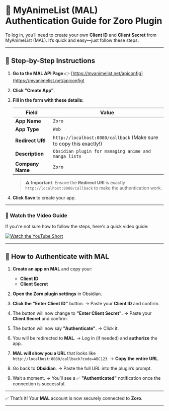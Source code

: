 # 🔐 MyAnimeList (MAL) Authentication Guide for Zoro Plugin

To log in, you’ll need to create your own **Client ID** and **Client Secret** from MyAnimeList (MAL). It’s quick and easy—just follow these steps.

---

## 📌 Step-by-Step Instructions

1. **Go to the MAL API Page**
   👉 [https://myanimelist.net/apiconfig](https://myanimelist.net/apiconfig)

2. **Click "Create App"**.

3. **Fill in the form with these details:**

   | Field            | Value                                                              |
   | ---------------- | ------------------------------------------------------------------ |
   | **App Name**     | `Zoro`                                                             |
   | **App Type**     | `Web`                                                              |
   | **Redirect URI** | `http://localhost:8080/callback` (Make sure to copy this exactly!) |
   | **Description**  | `Obsidian plugin for managing anime and manga lists`               |
   | **Company Name** | `Zoro`                                                             |

   > ⚠️ **Important**: Ensure the **Redirect URI** is exactly `http://localhost:8080/callback` to make the authentication work.

4. **Click Save** to create your app.

---

### 🎥 Watch the Video Guide

If you're not sure how to follow the steps, here's a quick video guide:

[![Watch the YouTube Short](https://img.youtube.com/vi/dg-vHw4mM6M/0.jpg)](https://youtu.be/dg-vHw4mM6M)

---

## 🔐 How to Authenticate with MAL

1. **Create an app on MAL** and copy your:

   * **Client ID**
   * **Client Secret**

2. **Open the Zoro plugin settings** in Obsidian.

3. **Click the "Enter Client ID"** button.
   → Paste your **Client ID** and confirm.

4. The button will now change to **"Enter Client Secret"**.
   → Paste your **Client Secret** and confirm.

5. The button will now say **"Authenticate"**.
   → Click it.

6. You will be redirected to **MAL**.
   → Log in (if needed) and **authorize** the app.

7. **MAL will show you a URL** that looks like `http://localhost:8080/callback?code=ABC123`.
   → **Copy the entire URL**.

8. Go back to **Obsidian**.
   → Paste the full URL into the plugin’s prompt.

9. Wait a moment.
   → You’ll see a ✅ **"Authenticated"** notification once the connection is successful.

---

✅ That’s it! Your **MAL** account is now securely connected to **Zoro**.

---
